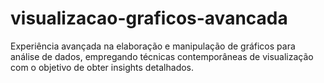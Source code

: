 # visualizacao-graficos-avancada
Experiência avançada na elaboração e manipulação de gráficos para análise de dados, empregando técnicas contemporâneas de visualização com o objetivo de obter insights detalhados.
